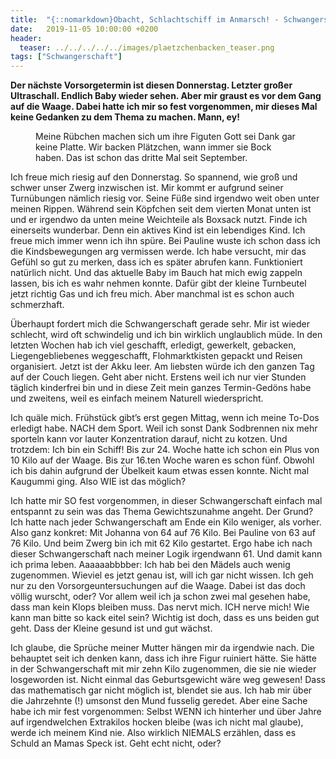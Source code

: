 ```yaml
---
title:  "{::nomarkdown}Obacht, Schlachtschiff im Anmarsch! - Schwangerschaft und Gewichtszunahme{:/}"
date:   2019-11-05 10:00:00 +0200
header:
  teaser: ../../../../../images/plaetzchenbacken_teaser.png
tags: ["Schwangerschaft"]
---
```


**Der nächste Vorsorgetermin ist diesen Donnerstag. Letzter großer Ultraschall. Endlich Baby wieder sehen. Aber mir graust es vor dem Gang auf die Waage. Dabei hatte ich mir so fest vorgenommen, mir dieses Mal keine Gedanken zu dem Thema zu machen. Mann, ey!**

<figure>
  <img src="../../../../../images/plaetzchenbacken.png" alt="">
  <figcaption>Meine Rübchen machen sich um ihre Figuten Gott sei Dank gar keine Platte. Wir backen Plätzchen, wann immer sie Bock haben. Das ist schon das dritte Mal seit September.</figcaption>
</figure>

Ich freue mich riesig auf den Donnerstag. So spannend, wie groß und schwer unser Zwerg inzwischen ist. Mir kommt er aufgrund seiner Turnübungen nämlich riesig vor. Seine Füße sind irgendwo weit oben unter meinen Rippen. Während sein Köpfchen seit dem vierten Monat unten ist und er irgendwo da unten meine Weichteile als Boxsack nutzt. Finde ich einerseits wunderbar. Denn ein aktives Kind ist ein lebendiges Kind. Ich freue mich immer wenn ich ihn spüre. Bei Pauline wuste ich schon dass ich die Kindsbewegungen arg vermissen werde. Ich habe versucht, mir das Gefühl so gut zu merken, dass ich es später abrufen kann. Funktioniert natürlich nicht. Und das aktuelle Baby im Bauch hat mich ewig zappeln lassen, bis ich es wahr nehmen konnte. Dafür gibt der kleine Turnbeutel jetzt richtig Gas und ich freu mich. Aber manchmal ist es schon auch schmerzhaft. 

Überhaupt fordert mich die Schwangerschaft gerade sehr. Mir ist wieder schlecht, wird oft schwindelig und ich bin wirklich unglaublich müde. In den letzten Wochen hab ich viel geschafft, erledigt, gewerkelt, gebacken, Liegengebliebenes weggeschafft, Flohmarktkisten gepackt und Reisen organisiert. Jetzt ist der Akku leer. Am liebsten würde ich den ganzen Tag auf der Couch liegen. Geht aber nicht. Erstens weil ich nur vier Stunden täglich kinderfrei bin und in diese Zeit mein ganzes Termin-Gedöns habe und zweitens, weil es einfach meinem Naturell wiederspricht. 

Ich quäle mich. Frühstück gibt’s erst gegen Mittag, wenn ich meine To-Dos erledigt habe. NACH dem Sport. Weil ich sonst Dank Sodbrennen nix mehr sporteln kann vor lauter Konzentration darauf, nicht zu kotzen. Und trotzdem: Ich bin ein Schiff! Bis zur 24. Woche hatte ich schon ein Plus von 10 Kilo auf der Waage. Bis zur 16.ten Woche waren es schon fünf. Obwohl ich bis dahin aufgrund der Übelkeit kaum etwas essen konnte. Nicht mal Kaugummi ging. Also WIE ist das möglich?

Ich hatte mir SO fest vorgenommen, in dieser Schwangerschaft einfach mal entspannt zu sein was das Thema Gewichtszunahme angeht. Der Grund? Ich hatte nach jeder Schwangerschaft am Ende ein Kilo weniger, als vorher. Also ganz konkret: Mit Johanna von 64 auf 76 Kilo. Bei Pauline von 63 auf 76 Kilo. Und beim Zwerg bin ich mit 62 Kilo gestartet. Ergo habe ich nach dieser Schwangerschaft nach meiner Logik irgendwann 61. Und damit kann ich prima leben. Aaaaaabbbber: Ich hab bei den Mädels auch wenig zugenommen. Wieviel es jetzt genau ist, will ich gar nicht wissen. Ich geh nur zu den Vorsorgeuntersuchungen auf die Waage. Dabei ist das doch völlig wurscht, oder? Vor allem weil ich ja schon zwei mal gesehen habe, dass man kein Klops bleiben muss. Das nervt mich. ICH nerve mich! Wie kann man bitte so kack eitel sein? Wichtig ist doch, dass es uns beiden gut geht. Dass der Kleine gesund ist und gut wächst. 

Ich glaube, die Sprüche meiner Mutter hängen mir da irgendwie nach. Die behauptet seit ich denken kann, dass ich ihre Figur ruiniert hätte. Sie hätte in der Schwangerschaft mit mir zehn Kilo zugenommen, die sie nie wieder losgeworden ist. Nicht einmal das Geburtsgewicht wäre weg gewesen! Dass das mathematisch gar nicht möglich ist, blendet sie aus. Ich hab mir über die Jahrzehnte (!) umsonst den Mund fusselig geredet. Aber eine Sache habe ich mir fest vorgenommen: Selbst WENN ich hinterher und über Jahre auf irgendwelchen Extrakilos hocken bleibe (was ich nicht mal glaube), werde ich meinem Kind nie. Also wirklich NIEMALS erzählen, dass es Schuld an Mamas Speck ist. Geht echt nicht, oder?